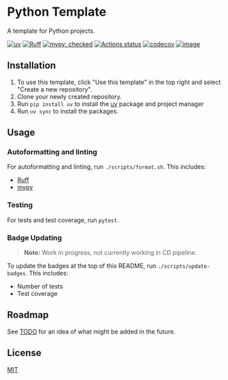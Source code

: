 # Python Template

A template for Python projects.

[![uv](https://img.shields.io/endpoint?url=https://raw.githubusercontent.com/astral-sh/uv/main/assets/badge/v0.json)](https://github.com/astral-sh/uv)
[![Ruff](https://img.shields.io/endpoint?url=https://raw.githubusercontent.com/astral-sh/ruff/main/assets/badge/v2.json)](https://github.com/astral-sh/ruff)
[![mypy: checked](https://www.mypy-lang.org/static/mypy_badge.svg)](https://mypy-lang.org/)
[![Actions status](https://github.com/Willlumm/python-template/workflows/CI/badge.svg)](https://github.com/Willlumm/python-template/actions)
[![codecov](https://codecov.io/github/Willlumm/python-template/graph/badge.svg?token=M18Z3P04K4)](https://codecov.io/github/Willlumm/python-template)
[![image](https://img.shields.io/pypi/l/ruff.svg)](https://github.com/astral-sh/ruff/blob/main/LICENSE)
<!-- ![Tests Status](./reports/tests/badge.svg?dummy=8484744) -->
<!-- ![Coverage Status](./reports/coverage/badge.svg?dummy=8484744) -->

## Installation

1. To use this template, click "Use this template" in the top right and select "Create a new repository".
1. Clone your newly created repository.
1. Run `pip install uv` to install the [uv](https://github.com/astral-sh/uv) package and project manager
1. Run `uv sync` to install the packages.

## Usage

### Autoformatting and linting

For autoformatting and linting, run `./scripts/format.sh`. This includes:
- [Ruff](https://github.com/astral-sh/ruff)
- [mypy](https://github.com/python/mypy)

### Testing

For tests and test coverage, run `pytest`. 

### Badge Updating

> **Note:**
Work in progress, not currently working in CD pipeline.

To update the badges at the top of this README, run `./scripts/update-badges`. This includes:
- Number of tests
- Test coverage

## Roadmap

See [TODO](TODO.md) for an idea of what might be added in the future.

## License

[MIT](https://choosealicense.com/licenses/mit/)

